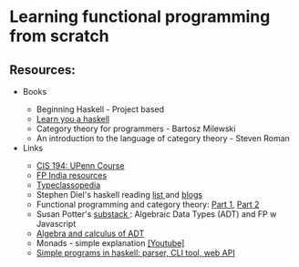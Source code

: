 <h1> Learning functional programming from scratch </h1>


<h2> Resources: </h2>
<ul>
  <li> Books </li>
  <ul> 
  <li>Beginning Haskell - Project based </li>
  <li>  <a href= "http://learnyouahaskell.com/introduction" >Learn you a haskell </a> </li>
    <li> Category theory for programmers - Bartosz Milewski </li>
    <li> An introduction to the language of category theory - Steven Roman </li>
  </ul>
  <li> Links </li>
  <ul>
  <li>  <a href= "https://www.cis.upenn.edu/~cis194/spring13/" >CIS 194: UPenn Course</a> </li>
  <li>  <a href= "https://functionalprogramming.in/#resources"> FP India resources</a> </li>
    <li> <a href="https://wiki.haskell.org/Typeclassopedia"> Typeclassopedia</a></li>
  <li> Stephen Diel's haskell reading <a href="https://www.stephendiehl.com/posts/essential_haskell.html"> list </a> and <a href="https://www.stephendiehl.com/posts.html"> blogs </a></li>
  <li> Functional programming and category theory: <a href="https://nikgrozev.com/2016/03/14/functional-programming-and-category-theory-part-1-categories-and-functors/"> Part 1</a>, <a href="https://nikgrozev.com/2016/04/11/functional-programming-and-category-theory-part-2-applicative-functors/"> Part 2 </a></li>
  <li> Susan Potter's <a href="https://funprogramming.substack.com/"> substack </a>: Algebraic Data Types (ADT) and FP w Javascript</li>
  <li><a href="https://codewords.recurse.com/issues/three/algebra-and-calculus-of-algebraic-data-types"> Algebra and calculus of ADT </a></li>
    <li> Monads - simple explanation <a href="https://www.youtube.com/watch?v=OSuu8zBBNAA&list=PLD2qW1tq9tFVDSvvuC90uEiHCAdZGra2e&index=1">[Youtube]</a> </li>
    <li><a href="https://www.haskellforall.com/2015/12/how-to-contribute-to-haskell-ecosystem.html?m=1"> Simple programs in haskell: parser, CLI tool, web API </a></li>
  </ul>
</ul>
 
 
